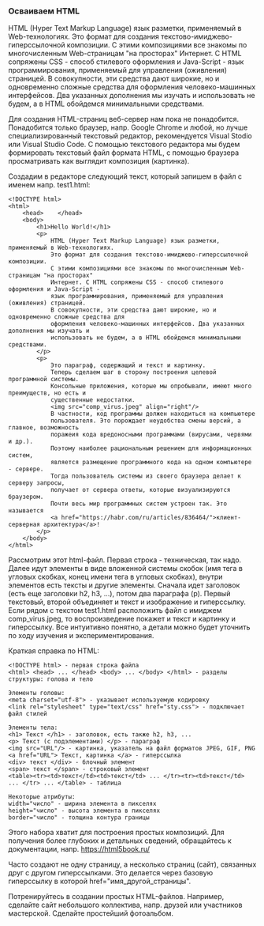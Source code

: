 
### Осваиваем HTML
HTML (Hyper Text Markup Language) язык разметки, применяемый в Web-технологиях. Это формат для создания текстово-имиджево-гиперссылочной композиции. С этими композициями все знакомы по многочисленным Web-страницам "на просторах" Интернет. С HTML сопряжены CSS - способ стилевого оформления и Java-Script - язык программирования, применяемый для управления (оживления) страницей. В совокупности, эти средства дают широкие, но и одновременно сложные средства для оформления человеко-машинных интерфейсов. Два указанных дополнения мы изучать и использовать не будем, а в HTML обойдемся минимальными средствами. 

Для создания HTML-страниц веб-сервер нам пока не понадобится. Понадобится только браузер, напр. Google Chrome и любой, но лучше специализированный текстовый редактор, рекомендуется Visual Stodio или Visual Studio Code. С помощью текстового редактора мы будем формировать текстовый файл формата HTML, с помощью браузера просматривать как выглядит композиция (картинка). 

Создадим в редакторе следующий текст, который запишем в файл с именем напр. test1.html:
```
<!DOCTYPE html>
<html>
    <head>    </head>
    <body>
        <h1>Hello World!</h1>
        <p>
            HTML (Hyper Text Markup Language) язык разметки, применяемый в Web-технологиях. 
            Это формат для создания текстово-имиджево-гиперссылочной композиции. 
            С этими композициями все знакомы по многочисленным Web-страницам "на просторах" 
            Интернет. С HTML сопряжены CSS - способ стилевого оформления и Java-Script - 
            язык программирования, применяемый для управления (оживления) страницей. 
            В совокупности, эти средства дают широкие, но и одновременно сложные средства для 
            оформления человеко-машинных интерфейсов. Два указанных дополнения мы изучать и 
            использовать не будем, а в HTML обойдемся минимальными средствами. 
        </p>
        <p>
            Это параграф, содержащий и текст и картинку. 
            Теперь сделаем шаг в сторону построения целевой программной системы. 
            Консольные приложения, которые мы опробывали, имеют много преимуществ, но есть и 
            существенные недостатки. 
            <img src="comp_virus.jpeg" align="right"/> 
            В частности, код программы должен находиться на компьютере 
            пользователя. Это порождает неудобства смены версий, а главное, возможность 
            поражеия кода вредоносными программами (вирусами, червями и др.).
            Поэтому наиболее рациональным решением для информационных систем, 
            является размещение программного кода на одном компьютере - сервере. 
            Тогда пользователь системы из своего браузера делает к серверу запросы, 
            получает от сервера ответы, которые визуализируются браузером. 
            Почти весь мир программных систем устроен так. Это называется 
            <a href="https://habr.com/ru/articles/836464/">клиент-серверная архитектура</a>!
        </p>
    </body>
</html>
```
Рассмотрим этот html-файл. Первая строка - техническая, так надо. Далее идут элементы в виде вложенной системы скобок (имя тега в угловых скобках, конец имени тега в угловых скобках), внутри элементов есть тексты и другие элементы. 
Сначала идет заголовок (есть еще заголовки h2, h3, ...), потом два параграфа (p). Первый текстовый, второй объединяет и текст и изображение и гиперссылку.  
Если рядом с текстом test1.html расположить файл с имиджем comp_virus.jpeg, то воспроизведение покажет и текст и картинку и гиперссылку. Все интуитивно понятно, а детали можно будет уточнить по ходу изучения и экспериментирования.

Краткая справка по HTML:
```
<!DOCTYPE html> - первая строка файла
<html> <head> ... </head> <body> ... </body> </html> - разделы структуры: голова и тело  

Элементы головы:
<meta charset="utf-8"> - указывает используемую кодировку 
<link rel="stylesheet" type="text/css" href="sty.css"> - подключает файл стилей

Элементы тела:
<h1> Текст </h1> - заголовок, есть также h2, h3, ...
<p> Текст (с подэлементами) </p> - параграф
<img src="URL"/> - картинка, указатель на файл форматов JPEG, GIF, PNG
<a href="URL"> Текст, картинка </a> - гиперссылка
<div> текст </div> - блочный элемент
<span> текст </span> - строковый элемент
<table><tr><td>текст</td><td>текст</td> ... </tr><tr><td>текст</td> ... </tr> ... </table> - таблица

Некоторые атрибуты:
width="число" - ширина элемента в пикселях
height="число" - высота элемента в пикселях 
border="число" - толщина контура границы
```
Этого набора хватит для построения простых композиций. Для получения более глубоких и детальных сведений, обращайтесь к документации, напр. https://html5book.ru/

Часто создают не одну страницу, а несколько страниц (сайт), связанных друг с другом гиперссылками. Это делается через базовую гиперссылку в которой href="имя_другой_страницы".

Потренируйтесь в создании простых HTML-файлов. Например, сделайте сайт небольшого коллектива, напр. друзей или участников мастерской. Сделайте простейший фотоальбом.
